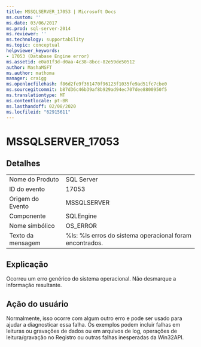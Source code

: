 ```yaml
---
title: MSSQLSERVER_17053 | Microsoft Docs
ms.custom: ''
ms.date: 03/06/2017
ms.prod: sql-server-2014
ms.reviewer: ''
ms.technology: supportability
ms.topic: conceptual
helpviewer_keywords:
- 17053 (Database Engine error)
ms.assetid: e0a01f3d-d0aa-4c38-8bcc-82e59de50512
author: MashaMSFT
ms.author: mathoma
manager: craigg
ms.openlocfilehash: f86d2fe9f361470f96123f1035fe9ad51fc7cbe0
ms.sourcegitcommit: b87d36c46b39af8b929ad94ec707dee8800950f5
ms.translationtype: MT
ms.contentlocale: pt-BR
ms.lasthandoff: 02/08/2020
ms.locfileid: "62915611"
---
```

# <a name="mssqlserver_17053"></a>MSSQLSERVER_17053
    
## <a name="details"></a>Detalhes  
  
|||  
|-|-|  
|Nome do Produto|SQL Server|  
|ID do evento|17053|  
|Origem do Evento|MSSQLSERVER|  
|Componente|SQLEngine|  
|Nome simbólico|OS_ERROR|  
|Texto da mensagem|%ls: %ls erros do sistema operacional foram encontrados.|  
  
## <a name="explanation"></a>Explicação  
 Ocorreu um erro genérico do sistema operacional.  Não desmarque a informação resultante.  
  
## <a name="user-action"></a>Ação do usuário  
 Normalmente, isso ocorre com algum outro erro e pode ser usado para ajudar a diagnosticar essa falha. Os exemplos podem incluir falhas em leituras ou gravações de dados ou em arquivos de log, operações de leitura/gravação no Registro ou outras falhas inesperadas da Win32API.  
  
  
